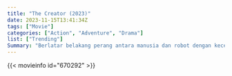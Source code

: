 ```yaml
---
title: "The Creator (2023)"
date: 2023-11-15T13:41:34Z
tags: ["Movie"]
categories: ["Action", "Adventure", "Drama"]
list: ["Trending"]
Summary: "Berlatar belakang perang antara manusia dan robot dengan kecerdasan buatan, seorang mantan tentara menemukan senjata rahasia, sebuah robot berwujud anak kecil."
---
```


<mux-player stream-type="on-demand"
src="https://kp3d-my.sharepoint.com/personal/ryoo_kp3d_onmicrosoft_com/_layouts/15/download.aspx?share=EcPOSFxRv6ZIg71TpAprFNsBFEGQ0pDU3HElOwvrDn9Hig" prefer-playback="mse" controls>

</mux-player>


{{< movieinfo id="670292" >}}

<script src="https://cdn.jsdelivr.net/npm/@mux/mux-player"></script>

 <script type="application/ld+json ">
{
"@context": "https://schema.org/",
"@type": "VideoObject",
"name": "The Creator (2023)",
"contentUrl": "https://stream.mux.com/00OpS337jKGSc01rW4LLTvXwT97D6syXTuvjE00OFnLf88.m3u8?min_resolution=480p",
"thumbnailUrl": "https://www.themoviedb.org/t/p/original/oX0TW7TVwtA9VY9gjEuv0YzmC2B.jpg?width=314&fit_mode=preserve&time=25",
"uploadDate": "2023-11-15T13:41:34Z",
}

</script>